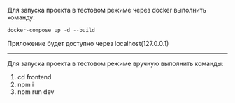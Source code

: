 Для запуска проекта в тестовом режиме через docker выполнить команду:

```js
docker-compose up -d --build
```

Приложение будет доступно через localhost(127.0.0.1)

---

Для запуска проекта в тестовом режиме вручную выполнить команды:

1. cd frontend
2. npm i
3. npm run dev
